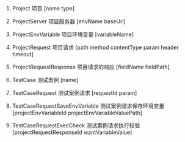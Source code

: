 

1. Project 项目 [name type]

2. ProjectServer 项目服务器 [envName baseUrl]

3. ProjectEnvVariable 项目环境变量 [variableName]

4. ProjectRequest 项目请求 [path method contentType param header timeout]

5.  ProjectRequestResponse 项目请求的响应 [fieldName fieldPath]




101. TestCase 测试案例 [name]

101. TestCaseRequest 测试案例请求 [requestId param]

101. TestCaseRequestSaveEnvVariable 测试案例请求保存环境变量 [projectEnvVariableId projectEnvVariableValuePath]

101. TestCaseRequestExecCheck 测试案例请求执行校验 [projectRequestResponseId wantVariableValue]

